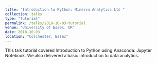 ```yaml
---
title: "Introduction to Python: Minerva Analytics Ltd "
collection: talks
type: "Tutorial"
permalink: /talks/2018-10-03-tutorial
venue: "University of Essex, UK"
date: 2018-10-03
location: "Colchester, Essex"
---
```



This talk tutorial covered Introduction to Python using Anaconda: Jupyter Notebook. We also delivered a basic introduction to data analytics.  

